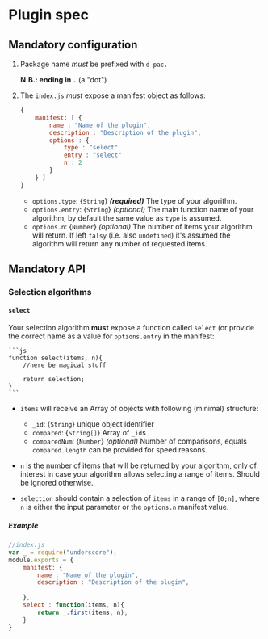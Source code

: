 # Plugin spec

## Mandatory configuration

1. Package name *must* be prefixed with `d-pac.` 

	**N.B.: ending in `.`** (a "dot")

1. The `index.js` *must* expose a manifest object as follows:

	```js
	{
		manifest: [ {
			name : "Name of the plugin",
			description : "Description of the plugin",
			options : {
				type : "select"
				entry : "select"
				n : 2
			}
		} ]
	}
	```

	* `options.type`: {`String`} _**(required)**_ The type of your algorithm.
	* `options.entry`: {`String`} _(optional)_ The main function name of your algorithm, by default the same value as `type` is assumed.
	* `options.n`: {`Number`} _(optional)_ The number of items your algorithm will return. If left `falsy` (i.e. also `undefined`) it's assumed the algorithm will return any number of requested items.

## Mandatory API

### Selection algorithms

#### `select`

Your selection algorithm **must** expose a function called `select` (or provide the correct name as a value for `options.entry` in the manifest:

	```js
	function select(items, n){
		//here be magical stuff

		return selection;
	}
	```

* `items` will receive an Array of objects with following (minimal) structure:

	* `_id`: {`String`} unique object identifier
	* `compared`: {`String[]`} Array of `_id`s
	* `comparedNum`: {`Number`} _(optional)_ Number of comparisons, equals `compared.length` can be provided for speed reasons.

* `n` is the number of items that will be returned by your algorithm, only of interest in case your algorithm allows selecting a range of items. Should be ignored otherwise.

* `selection` should contain a selection of `items` in a range of `[0;n]`, where `n` is either the input parameter or the `options.n` manifest value.

##### Example

```js
//index.js
var _ = require("underscore");
module.exports = {
	manifest: {
		name : "Name of the plugin",
		description : "Description of the plugin",
		
	},
	select : function(items, n){
		return _.first(items, n);
	}
}
```